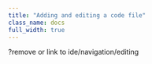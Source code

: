 ```yaml
---
title: "Adding and editing a code file"
class_name: docs
full_width: true
---
```


?remove or link to ide/navigation/editing